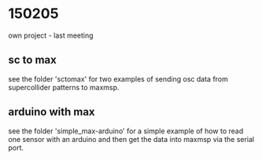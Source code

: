 150205
======

own project - last meeting


sc to max
--
see the folder 'sctomax' for two examples of sending osc data from supercollider patterns to maxmsp.


arduino with max
--
see the folder 'simple_max-arduino' for a simple example of how to read one sensor with an arduino and then get the data into maxmsp via the serial port.
